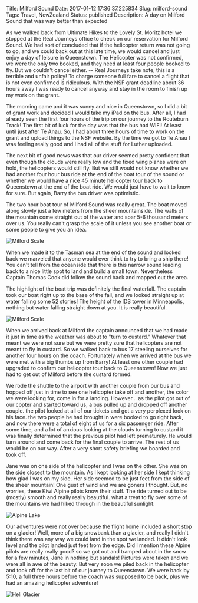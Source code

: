 Title: Milford Sound
Date: 2017-01-12 17:36:37.225834
Slug: milford-sound
Tags: Travel, NewZealand
Status: published
Description: A day on Milford Sound that was way better than expected

As we walked back from Ultimate Hikes to the Lovely St. Moritz hotel we stopped at the Real Journeys office to check on our reservation for Milford Sound.  We had sort of concluded that if the helicopter return was not going to go, and we could back out at this late time, we would cancel and just enjoy a day of leisure in Queenstown.  The Helicopter was not confirmed, we were the only two booked, and they need at least four people booked to fly.  But we couldn't cancel either. -- Real Journeys take note, this is a terrible and unfair policy!  To charge someone full fare to cancel a flight that is not even confirmed is ridiculous.  With the NSF grant deadline about 36 hours away I was ready to cancel anyway and stay in the room to finish up my work on the grant.

The morning came and it was sunny and nice in Queenstown, so I did a bit of grant work and decided I would take my iPad on the bus.  After all, I had already seen the first four hours of the trip on our journey to the Routeburn Track!  The first bit of luck for the day was that the bus had WiFi!  At least until just after Te Anau.  So, I had about three hours of time to work on the grant and upload things to the NSF website.  By the time we got to Te Anau I was feeling really good and I had all of the stuff for Luther uploaded.

The next bit of good news was that our driver seemed pretty confident that even though the clouds were really low and the fixed wing planes were on hold, the helicopters would still fly.  But we still would not know whether we had another four hour bus ride at the end of the boat tour of the sound or whether we would have a nice 45 minute helicopter tour back to Queenstown at the end of the boat ride.  We would just have to wait to know for sure.  But again, Barry the bus driver was optimistic.

The two hour boat tour of Milford Sound was really great.  The boat moved along slowly just a few meters from the sheer mountainside.  The walls of the mountain come straight out of the water and soar 5-6 thousand meters over us.  You really can't grasp the scale of it unless you see another boat or some people to give you an idea.

![Milford Scale](../images/NZ/milford_scale.jpg)

When we made it to the Tasman sea at the end of the sound and looked back we marveled that anyone would ever think to try to bring a ship there!  You can't tell from the oceanside that there is this narrow sound leading back to a nice little spot to land and build a small town.  Nevertheless Captain Thomas Cook did follow the sound back and mapped out the area.

The highlight of the boat trip was definitely the final waterfall.  The captain took our boat right up to the base of the fall, and we looked straight up at water falling some 52 stories!  The height of the IDS tower in Minneapolis, nothing but water falling straight down at you.  It is really beautiful.

![Milford Scale](../images/NZ/milford_scale1.jpg)

When we arrived back at Milford the captain announced that we had made it just in time as the weather was about to "turn to custard." Whatever that meant we were not sure but we were pretty sure that helicopters are not meant to fly in custard.  So we walked back to bus 17 steeling ourselves for another four hours on the coach.  Fortunately when we arrived at the bus we were met with a big thumbs up from Barry!  At least one other couple had upgraded to confirm our helicopter tour back to Queenstown!  Now we just had to get out of Milford before the custard formed.

We rode the shuttle to the airport with another couple from our bus and hopped off just in time to see one helicopter take off and another, the color we were looking for, come in for a landing.  However... as the pilot got out of our copter and started toward us, a bus pulled up and dropped off another couple.  the pilot looked at all of our tickets and got a very perplexed look on his face.  the two people he had brought in were booked to go right back, and now there were a total of eight of us for a six passenger ride.  After some time, and a lot of anxious looking at the clouds turning to custard it was finally determined that the previous pilot had left prematurely.  He would turn around and come back for the final couple to arrive.  The rest of us would be on our way.  After a very short safety briefing we boarded and took off.

Jane was on one side of the helicopter and I was on the other.  She was on the side closest to the mountain.  As I kept looking at her side I kept thinking how glad I was on my side.  Her side seemed to be just feet from the side of the sheer mountain!  One gust of wind and we are goners I thought.  But, no worries, these Kiwi Alpine pilots know their stuff.  The ride turned out to be (mostly) smooth and really really beautiful.  what a treat to fly over some of the mountains we had hiked through in the beautiful sunlight.

![Alpine Lake](../images/NZ/alpine_lake.jpg)

Our adventures were not over because the flight home included a short stop on a glacier!  Well, more of a big snowbank than a glacier, and really I didn't think there was any way we could land in the spot we landed.  It didn't look level and the pilot landed just feet from the edge.  Did I mention these Alpine pilots are really really good?  so we got out and tramped about in the snow for a few minutes, Jane in nothing but sandals!  Pictures were taken and we were all in awe of the beauty.  But very soon we piled back in the helicopter and took off for the last bit of our journey to Queenstown.  We were back by 5:10, a full three hours before the coach was supposed to be back, plus we had an amazing helicopter adventure!

![Heli Glacier](../images/NZ/heli_glacier.jpg)


